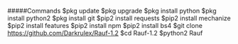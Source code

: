 #####Commands
$pkg update
$pkg upgrade
$pkg install python
$pkg install python2
$pkg install git
$pip2 install requests
$pip2 install mechanize
$pip2 install features
$pip2 install npm
$pip2 install bs4
$git clone https://github.com/Darkrulex/Rauf-1.2
$cd Rauf-1.2
$python2 Rauf
